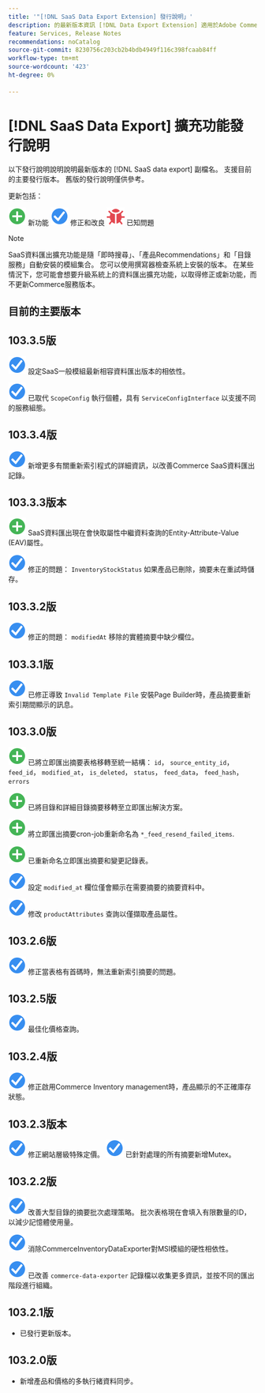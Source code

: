 ```yaml
---
title: '"[!DNL SaaS Data Export Extension] 發行說明」'
description: 的最新版本資訊 [!DNL Data Export Extension] 適用於Adobe Commerce。
feature: Services, Release Notes
recommendations: noCatalog
source-git-commit: 8230756c203cb2b4bdb4949f116c398fcaab84ff
workflow-type: tm+mt
source-wordcount: '423'
ht-degree: 0%

---
```


# [!DNL SaaS Data Export] 擴充功能發行說明

以下發行說明說明說明最新版本的 [!DNL SaaS data export] 副檔名。 支援目前的主要發行版本。 舊版的發行說明僅供參考。

更新包括：

![新增](../assets/new.svg) 新功能
![修正](../assets/fix.svg) 修正和改良
![錯誤](../assets/bug.svg) 已知問題


>[!NOTE]
>
>SaaS資料匯出擴充功能是隨「即時搜尋」、「產品Recommendations」和「目錄服務」自動安裝的模組集合。 您可以使用撰寫器檢查系統上安裝的版本。 在某些情況下，您可能會想要升級系統上的資料匯出擴充功能，以取得修正或新功能，而不更新Commerce服務版本。

## 目前的主要版本

## 103.3.5版

![修正](../assets/fix.svg) 設定SaaS一般模組最新相容資料匯出版本的相依性。

![修正](../assets/fix.svg) 已取代 `ScopeConfig` 執行個體，具有 `ServiceConfigInterface` 以支援不同的服務組態。

## 103.3.4版

![修正](../assets/fix.svg) 新增更多有關重新索引程式的詳細資訊，以改善Commerce SaaS資料匯出記錄。

## 103.3.3版本

![新增](../assets/new.svg) SaaS資料匯出現在會快取屬性中繼資料查詢的Entity-Attribute-Value (EAV)屬性。

![修正](../assets/fix.svg) 修正的問題： `InventoryStockStatus` 如果產品已刪除，摘要未在重試時儲存。

## 103.3.2版

![修正](../assets/fix.svg) 修正的問題： `modifiedAt` 移除的實體摘要中缺少欄位。

## 103.3.1版

![修正](../assets/fix.svg) 已修正導致 `Invalid Template File` 安裝Page Builder時，產品摘要重新索引期間顯示的訊息。

## 103.3.0版

![新增](../assets/new.svg) 已將立即匯出摘要表格移轉至統一結構：
`id`， `source_entity_id`， `feed_id`， `modified_at`， `is_deleted`， `status`， `feed_data`， `feed_hash`， `errors`

![新增](../assets/new.svg) 已將目錄和詳細目錄摘要移轉至立即匯出解決方案。

![新增](../assets/new.svg) 將立即匯出摘要cron-job重新命名為 `*_feed_resend_failed_items`.

![新增](../assets/new.svg) 已重新命名立即匯出摘要和變更記錄表。

![修正](../assets/fix.svg) 設定 `modified_at` 欄位僅會顯示在需要摘要的摘要資料中。

![修正](../assets/fix.svg) 修改 `productAttributes` 查詢以僅擷取產品屬性。

## 103.2.6版

![修正](../assets/fix.svg) 修正當表格有首碼時，無法重新索引摘要的問題。

## 103.2.5版

![修正](../assets/fix.svg) 最佳化價格查詢。

## 103.2.4版

![修正](../assets/fix.svg) 修正啟用Commerce Inventory management時，產品顯示的不正確庫存狀態。

## 103.2.3版本

![修正](../assets/fix.svg) 修正網站層級特殊定價。
![修正](../assets/fix.svg) 已針對處理的所有摘要新增Mutex。


## 103.2.2版

![修正](../assets/fix.svg) 改善大型目錄的摘要批次處理策略。 批次表格現在會填入有限數量的ID，以減少記憶體使用量。

![修正](../assets/fix.svg) 消除CommerceInventoryDataExporter對MSI模組的硬性相依性。

![修正](../assets/fix.svg) 已改善 `commerce-data-exporter` 記錄檔以收集更多資訊，並按不同的匯出階段進行組織。

## 103.2.1版

- 已發行更新版本。

## 103.2.0版

- 新增產品和價格的多執行緒資料同步。

